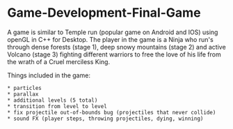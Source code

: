 # Game-Development-Final-Game

A game is similar to Temple run (popular game on Android and IOS) using openGL in C++ for Desktop. 
The player in the game is a Ninja who run's through dense forests (stage 1), deep snowy mountains (stage 2) and active Volcano (stage 3) fighting different warriors to free the love of his life from the wrath of a Cruel merciless King.

Things included in the game:

```* menus (start, continue, credits, exit)
* particles
* parallax
* additional levels (5 total)
* transition from level to level
* fix projectile out-of-bounds bug (projectiles that never collide)
* sound FX (player steps, throwing projectiles, dying, winning)
```
